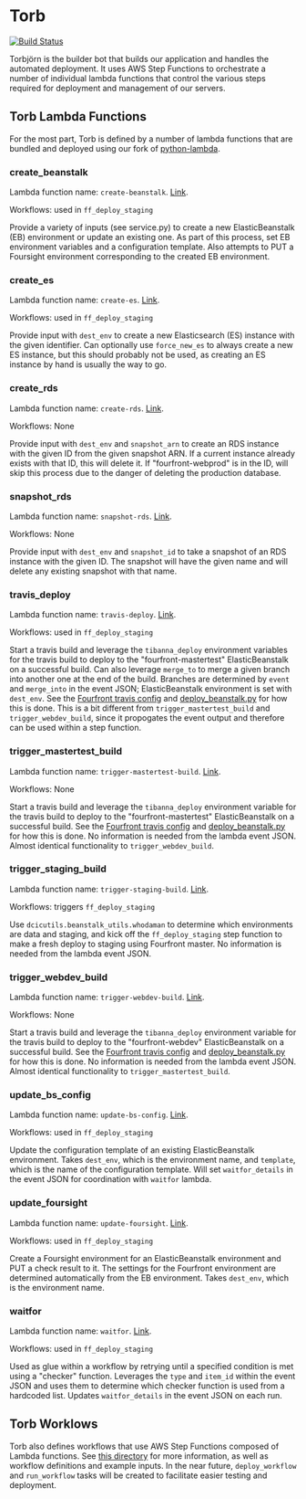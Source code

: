 # Torb

[![Build Status](https://travis-ci.org/4dn-dcic/torb.svg?branch=master)](https://travis-ci.org/4dn-dcic/torb)

Torbjörn is the builder bot that builds our application and handles the automated deployment. It uses AWS Step Functions to orchestrate a number of individual lambda functions that control the various steps required for deployment and management of our servers.

## Torb Lambda Functions
For the most part, Torb is defined by a number of lambda functions that are bundled and deployed using our fork of [python-lambda](https://github.com/4dn-dcic/python-lambda).

### create_beanstalk
Lambda function name: `create-beanstalk`. [Link](./torb/create_beanstalk/).

Workflows: used in `ff_deploy_staging`

Provide a variety of inputs (see service.py) to create a new ElasticBeanstalk (EB) environment or update an existing one. As part of this process, set EB environment variables and a configuration template. Also attempts to PUT a Foursight environment corresponding to the created EB environment.

### create_es
Lambda function name: `create-es`. [Link](./torb/create_es/).

Workflows: used in `ff_deploy_staging`

Provide input with `dest_env` to create a new Elasticsearch (ES) instance with the given identifier. Can optionally use `force_new_es` to always create a new ES instance, but this should probably not be used, as creating an ES instance by hand is usually the way to go.

### create_rds
Lambda function name: `create-rds`. [Link](./torb/create_rds/).

Workflows: None

Provide input with `dest_env` and `snapshot_arn` to create an RDS instance with the given ID from the given snapshot ARN. If a current instance already exists with that ID, this will delete it. If "fourfront-webprod" is in the ID, will skip this process due to the danger of deleting the production database.

### snapshot_rds
Lambda function name: `snapshot-rds`. [Link](./torb/snapshot_rds/).

Workflows: None

Provide input with `dest_env` and `snapshot_id` to take a snapshot of an RDS instance with the given ID. The snapshot will have the given name and will delete any existing snapshot with that name.

### travis_deploy
Lambda function name: `travis-deploy`. [Link](./torb/travis_deploy/).

Workflows: used in `ff_deploy_staging`

Start a travis build and leverage the `tibanna_deploy` environment variables for the travis build to deploy to the "fourfront-mastertest" ElasticBeanstalk on a successful build. Can also leverage `merge_to` to merge a given branch into another one at the end of the build. Branches are determined by `event` and `merge_into` in the event JSON; ElasticBeanstalk environment is set with `dest_env`. See the [Fourfront travis config](https://github.com/4dn-dcic/fourfront/blob/d477c04181ff097bfd7fa59092c18e0c13540a90/.travis.yml#L106-L118) and [deploy_beanstalk.py](https://github.com/4dn-dcic/fourfront/blob/master/deploy/deploy_beanstalk.py) for how this is done. This is a bit different from `trigger_mastertest_build` and `trigger_webdev_build`, since it propogates the event output and therefore can be used within a step function.

### trigger_mastertest_build
Lambda function name: `trigger-mastertest-build`. [Link](./torb/trigger_mastertest_build/).

Workflows: None

Start a travis build and leverage the `tibanna_deploy` environment variable for the travis build to deploy to the "fourfront-mastertest" ElasticBeanstalk on a successful build. See the [Fourfront travis config](https://github.com/4dn-dcic/fourfront/blob/d477c04181ff097bfd7fa59092c18e0c13540a90/.travis.yml#L106-L118) and [deploy_beanstalk.py](https://github.com/4dn-dcic/fourfront/blob/master/deploy/deploy_beanstalk.py) for how this is done. No information is needed from the lambda event JSON. Almost identical functionality to `trigger_webdev_build`.

### trigger_staging_build
Lambda function name: `trigger-staging-build`. [Link](./torb/trigger_staging_build/).

Workflows: triggers `ff_deploy_staging`

Use `dcicutils.beanstalk_utils.whodaman` to determine which environments are data and staging, and kick off the `ff_deploy_staging` step function to make a fresh deploy to staging using Fourfront master. No information is needed from the lambda event JSON.

### trigger_webdev_build
Lambda function name: `trigger-webdev-build`. [Link](./torb/trigger_webdev_build/).

Workflows: None

Start a travis build and leverage the `tibanna_deploy` environment variable for the travis build to deploy to the "fourfront-webdev" ElasticBeanstalk on a successful build. See the [Fourfront travis config](https://github.com/4dn-dcic/fourfront/blob/d477c04181ff097bfd7fa59092c18e0c13540a90/.travis.yml#L106-L118) and [deploy_beanstalk.py](https://github.com/4dn-dcic/fourfront/blob/master/deploy/deploy_beanstalk.py) for how this is done. No information is needed from the lambda event JSON. Almost identical functionality to `trigger_mastertest_build`.

### update_bs_config
Lambda function name: `update-bs-config`. [Link](./torb/update_bs_config/).

Workflows: used in `ff_deploy_staging`

Update the configuration template of an existing ElasticBeanstalk environment. Takes `dest_env`, which is the environment name, and `template`, which is the name of the configuration template. Will set `waitfor_details` in the event JSON for coordination with `waitfor` lambda.

### update_foursight
Lambda function name: `update-foursight`. [Link](./torb/update_foursight/).

Workflows: used in `ff_deploy_staging`

Create a Foursight environment for an ElasticBeanstalk environment and PUT a check result to it. The settings for the Fourfront environment are determined automatically from the EB environment. Takes `dest_env`, which is the environment name.

### waitfor
Lambda function name: `waitfor`. [Link](./torb/waitfor/).

Workflows: used in `ff_deploy_staging`

Used as glue within a workflow by retrying until a specified condition is met using a "checker" function. Leverages the `type` and `item_id` within the event JSON and uses them to determine which checker function is used from a hardcoded list. Updates `waitfor_details` in the event JSON on each run.

## Torb Worklows
Torb also defines workflows that use AWS Step Functions composed of Lambda functions. See [this directory](./workflows/) for more information, as well as workflow definitions and example inputs. In the near future, `deploy_workflow` and `run_workflow` tasks will be created to facilitate easier testing and deployment.
